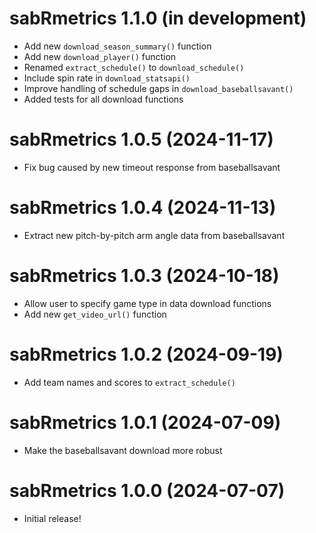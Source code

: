 
# sabRmetrics 1.1.0 (in development)

- Add new `download_season_summary()` function
- Add new `download_player()` function
- Renamed `extract_schedule()` to `download_schedule()`
- Include spin rate in `download_statsapi()`
- Improve handling of schedule gaps in `download_baseballsavant()`
- Added tests for all download functions

# sabRmetrics 1.0.5 (2024-11-17)

- Fix bug caused by new timeout response from baseballsavant

# sabRmetrics 1.0.4 (2024-11-13)

- Extract new pitch-by-pitch arm angle data from baseballsavant

# sabRmetrics 1.0.3 (2024-10-18)

- Allow user to specify game type in data download functions
- Add new `get_video_url()` function

# sabRmetrics 1.0.2 (2024-09-19)

- Add team names and scores to `extract_schedule()`

# sabRmetrics 1.0.1 (2024-07-09)

- Make the baseballsavant download more robust

# sabRmetrics 1.0.0 (2024-07-07)

- Initial release!
